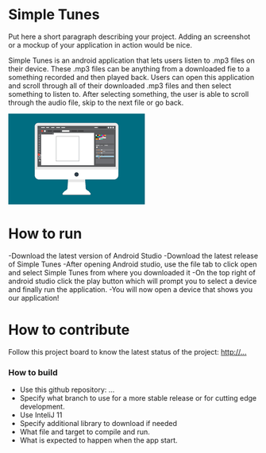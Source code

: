 # Simple Tunes
Put here a short paragraph describing your project. 
Adding an screenshot or a mockup of your application in action would be nice.  

Simple Tunes is an android application that lets users listen to .mp3 files on their device. These .mp3 files can be anything from a downloaded fie to a something recorded and then played back. Users can open this application and scroll through all of their downloaded .mp3 files and then select something to listen to. After selecting something, the user is able to scroll through the audio file, skip to the next file or go back.

![This is a screenshot.](images.png)
# How to run
-Download the latest version of Android Studio
-Download the latest release of Simple Tunes
-After opening Android studio, use the file tab to click open and select Simple Tunes from where you downloaded it
-On the top right of android studio click the play button which will prompt you to select a device and finally run the application.
-You will now open a device that shows you our application!

# How to contribute
Follow this project board to know the latest status of the project: [http://...]([http://...])  

### How to build
- Use this github repository: ... 
- Specify what branch to use for a more stable release or for cutting edge development.  
- Use InteliJ 11
- Specify additional library to download if needed 
- What file and target to compile and run. 
- What is expected to happen when the app start. 
